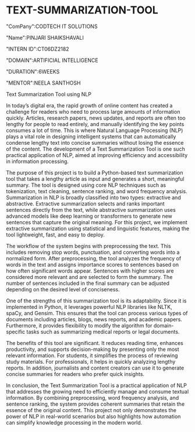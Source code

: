 # TEXT-SUMMARIZATION-TOOL

"ComPany":CODTECH IT SOLUTIONS

"Name":PINJARI SHAIKSHAVALI

"INTERN ID":CT06DZ2182

"DOMAIN":ARTIFICIAL INTELLIGENCE

"DURATION":6WEEKS

"MENTOR":NEELA SANTHOSH

Text Summarization Tool using NLP

In today’s digital era, the rapid growth of online content has created a challenge for readers who need to process large amounts of information quickly. Articles, research papers, news updates, and reports are often too lengthy for people to read entirely, and manually identifying the key points consumes a lot of time. This is where Natural Language Processing (NLP) plays a vital role in designing intelligent systems that can automatically condense lengthy text into concise summaries without losing the essence of the content. The development of a Text Summarization Tool is one such practical application of NLP, aimed at improving efficiency and accessibility in information processing.

The purpose of this project is to build a Python-based text summarization tool that takes a lengthy article as input and generates a short, meaningful summary. The tool is designed using core NLP techniques such as tokenization, text cleaning, sentence ranking, and word frequency analysis. Summarization in NLP is broadly classified into two types: extractive and abstractive. Extractive summarization selects and ranks important sentences directly from the text, while abstractive summarization uses advanced models like deep learning or transformers to generate new sentences that capture the original meaning. For this project, we implement extractive summarization using statistical and linguistic features, making the tool lightweight, fast, and easy to deploy.

The workflow of the system begins with preprocessing the text. This includes removing stop words, punctuation, and converting words into a normalized form. After preprocessing, the tool analyzes the frequency of words in the text and assigns importance scores to sentences based on how often significant words appear. Sentences with higher scores are considered more relevant and are selected to form the summary. The number of sentences included in the final summary can be adjusted depending on the desired level of conciseness.

One of the strengths of this summarization tool is its adaptability. Since it is implemented in Python, it leverages powerful NLP libraries like NLTK, spaCy, and Gensim. This ensures that the tool can process various types of documents including articles, blogs, news reports, and academic papers. Furthermore, it provides flexibility to modify the algorithm for domain-specific tasks such as summarizing medical reports or legal documents.

The benefits of this tool are significant. It reduces reading time, enhances productivity, and supports decision-making by presenting only the most relevant information. For students, it simplifies the process of reviewing study materials. For professionals, it helps in quickly analyzing lengthy reports. In addition, journalists and content creators can use it to generate concise summaries for readers who prefer quick insights.

In conclusion, the Text Summarization Tool is a practical application of NLP that addresses the growing need to efficiently manage and consume textual information. By combining preprocessing, word frequency analysis, and sentence ranking, the system provides coherent summaries that retain the essence of the original content. This project not only demonstrates the power of NLP in real-world scenarios but also highlights how automation can simplify knowledge processing in the modern world.
